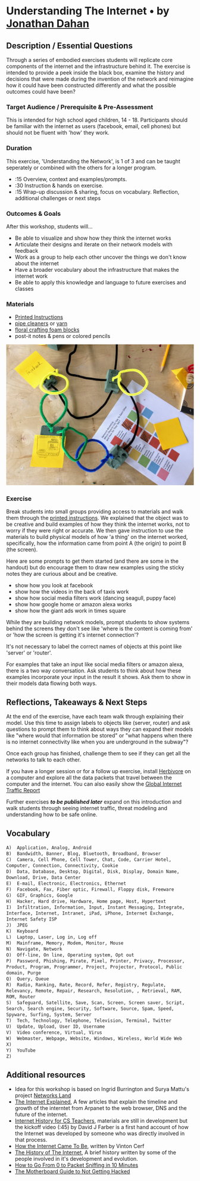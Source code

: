 # Understanding The Internet • by [Jonathan Dahan](http://jedahan.com/)

## Description / Essential Questions
Through a series of embodied exercises students will replicate core components of the internet and the infrastructure behind it. The exercise is intended to provide a peek inside the black box, examine the history and decisions that were made during the invention of the network and reimagine how it could have been constructed differently and what the possible outcomes could have been? 


### Target Audience / Prerequisite & Pre-Assessment
This is intended for high school aged children, 14 - 18. Participants should be familiar with the internet as users (facebook, email, cell phones) but should not be fluent with 'how' they work.


### Duration
This exercise, 'Understanding the Network', is 1 of 3 and can be taught seperately or combined with the others for a longer program.

* :15 Overview, context and examples/prompts.
* :30 Instruction & hands on exercise. 
* :15 Wrap-up discussion & sharing, focus on vocabulary. Reflection, additional challenges or next steps


### Outcomes & Goals
After this workshop, students will...
* Be able to visualize and show how they think the internet works
* Articulate their designs and iterate on their network models with feedback
* Work as a group to help each other uncover the things we don't know about the internet
* Have a broader vocabulary about the infrastructure that makes the internet work
* Be able to apply this knowledge and language to future exercises and classes


### Materials
* [Printed Instructions](http://networks.land/handouts/colors-for-blocks.pdf)
* [pipe cleaners](https://www.amazon.com/gp/product/B01GK0Z8XW/ref=as_li_tl?ie=UTF8&camp=1789&creative=9325&creativeASIN=B01GK0Z8XW&linkCode=as2&tag=eye013-20&linkId=0a4b2fc6e7196ea3c94bc6a1edf9107f) or [yarn](https://www.amazon.com/gp/product/B016O6U3OG/ref=as_li_tl?ie=UTF8&camp=1789&creative=9325&creativeASIN=B016O6U3OG&linkCode=as2&tag=eye013-20&linkId=1fae5a860734fa2b7a83167f56ef411b)
* [floral crafting foam blocks](https://www.amazon.com/gp/product/B00GO4W2S4/ref=as_li_tl?ie=UTF8&camp=1789&creative=9325&creativeASIN=B00GO4W2S4&linkCode=as2&tag=eye013-20&linkId=d04cfd1f9a5df82a194daffe5c6557fe)
* post-it notes & pens or colored pencils

![Network Model Example](IMG_3439.JPG)

### Exercise
Break students into small groups providing access to materials and walk them through the [printed instructions](). We explained that the object was to be creative and build examples of how they think the internet works, not to worry if they were right or accurate. We then gave instruction to use the materials to build physical models of how 'a thing' on the internet worked, specifically, how the information came from point A (the origin) to point B (the screen).

Here are some prompts to get them started (and there are some in the handout) but do encourage them to draw new examples using the sticky notes they are curious about and be creative.
* show how you look at facebook
* show how the videos in the back of taxis work
* show how social media filters work (dancing seagull, puppy face)
* show how google home or amazon alexa works
* show how the giant ads work in times square

While they are building network models, prompt students to show  systems behind the screens they don't see like 'where is the content is coming from' or 'how the screen is getting it's internet connection'?

It's not necessary to label the correct names of objects at this point like 'server' or 'router'.

For examples that take an input like social media filters or amazon alexa, there is a two way conversation. Ask students to think about how these examples incorporate your input in the result it shows. Ask them to show in their models data flowing both ways. 


## Reflections, Takeaways & Next Steps

At the end of the exercise, have each team walk through explaining their model. Use this time to assign labels to objects like (server, router) and ask questions to prompt them to think about ways they can expand their models like "where would that information be stored" or "what happens when there is no internet connectivity like when you are underground in the subway"?

Once each group has finished, challenge them to see if they can get all the networks to talk to each other. 

If you have a longer session or for a follow up exercise, install [Herbivore](https://github.com/samatt/herbivore) on a computer and explore all the data packets that travel between the computer and the internet. You can also easily show the [Global Internet Traffic Report](http://www.internettrafficreport.com/)

Further exercises ***to be published later*** expand on this introduction and walk students through seeing internet traffic, threat modeling and understanding how to be safe online.


## Vocabulary
	A)  Application, Analog, Android
	B)  Bandwidth, Banner, Blog, Bluetooth, Broadband, Browser
	C)  Camera, Cell Phone, Cell Tower, Chat, Code, Carrier Hotel, Computer, Connection, Connectivity, Cookie
	D)  Data, Database, Desktop, Digital, Disk, Display, Domain Name, Download, Drive, Data Center
	E)  E-mail, Electronic, Electronics, Ethernet
	F)  Facebook, Fax, Fiber optic, Firewall, Floppy disk, Freeware
	G)  GIF, Graphics, Google
	H)  Hacker, Hard drive, Hardware, Home page, Host, Hypertext
	I)  Infiltration, Information, Input, Instant Messaging, Integrate, Interface, Internet, Intranet, iPad, iPhone, Internet Exchange, Internet Safety ISP
	J)  JPEG
	K)  Keyboard
	L)  Laptop, Laser, Log in, Log off
	M)  Mainframe, Memory, Modem, Monitor, Mouse
	N)  Navigate, Network
	O)  Off-line, On line, Operating system, Opt out
	P)  Password, Phishing, Pirate, Pixel, Printer, Privacy, Processor, Product, Program, Programmer, Project, Projector, Protocol, Public domain, Purge
	Q)  Query, Queue
	R)  Radio, Ranking, Rate, Record, Refer, Registry, Regulate, Relevancy, Remote, Repair, Research, Resolution, , Retrieval, RAM, ROM, Router
	S)  Safeguard, Satellite, Save, Scan, Screen, Screen saver, Script, Search, Search engine, Security, Software, Source, Spam, Speed, Spyware, Surfing, System, Server
	T)  Tech, Technology, Telephone, Television, Terminal, Twitter
	U)  Update, Upload, User ID, Username
	V)  Video conference, Virtual, Virus
	W)  Webmaster, Webpage, Website, Windows, Wireless, World Wide Web
	X)  
	Y)  YouTube
	Z)  


## Additional resources
* Idea for this workshop is based on Ingrid Burrington and Surya Mattu's project [Networks Land](http://networks.land/)
* [The Internet Explained](https://sonet.digital/articles/internet-explained/), A few articles that explain the timeline and growth of the interntet from Arpanet to the web browser, DNS and the future of the internet. 
* [Internet History for CS Teachers](https://livestream.com/internetsociety/ihforcs), materials are still in development but the kickoff video (:45) by David J Farber is a first hand account of how the Internet was developed by someone who was directly involved in that process.
* [How the Internet Came To Be](http://netvalley.com/archives/mirrors/cerf-how-inet.html), written by Vinton Cerf
* [The History of The Internet](https://www.internetsociety.org/internet/history-internet/brief-history-internet/), A brief history written by some of the people involved in it's development and evolution.
* [How to Go From 0 to Packet Sniffing in 10 Minutes](https://motherboard.vice.com/en_us/article/jpgmxp/how-to-go-from-0-to-sniffing-packets-in-10-minutes)
* [The Motherboard Guide to Not Getting Hacked](https://motherboard.vice.com/en_us/article/d3devm/motherboard-guide-to-not-getting-hacked-online-safety-guide?utm_campaign=pockethits&utm_medium=email&utm_source=pocket)

